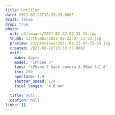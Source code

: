 ```yaml
---
title: Untitled
date: 2021-02-23T15:33:33.000Z
draft: false
drop: true
photo:
  url: s3/images/2021-02-22-07-33-33.jpg
  thumb: s3/thumbs/2021-02-22-07-33-33.jpg
  preview: s3/previews/2021-02-22-07-33-33.jpg
  created: 2021-02-22T15:33:33.000Z
  exif:
    make: Apple
    model: "iPhone 7"
    lens: "iPhone 7 back camera 3.99mm f/1.8"
    iso: 250
    aperture: 1.8
    shutter_speed: 1/4
    focal_length: "4.0 mm"

  title: null
  caption: null
links: []
---
```

